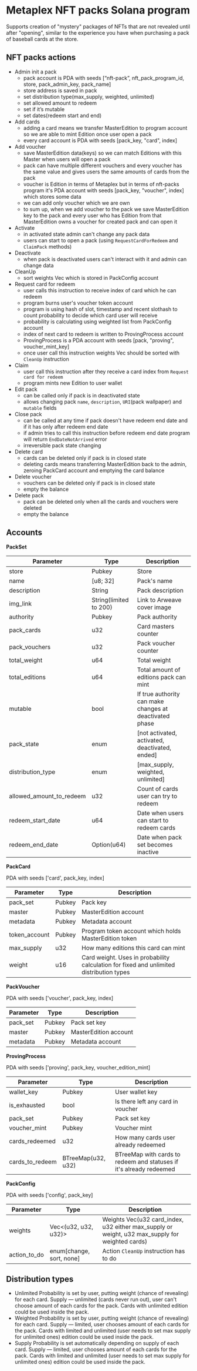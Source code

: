 # Metaplex NFT packs Solana program

Supports creation of "mystery" packages of NFTs that are not revealed until after "opening", similar
to the experience you have when purchasing a pack of baseball cards at the store.

## NFT packs actions

- Admin init a pack
  - pack account is PDA with seeds [“nft-pack”, nft_pack_program_id, store, pack_admin_key,
    pack_name]
  - store address is saved in pack
  - set distribution type(max_supply, weighted, unlimited)
  - set allowed amount to redeem
  - set if it’s mutable
  - set dates(redeem start and end)
- Add cards
  - adding a card means we transfer MasterEdition to program account so we are able to mint Edition
    once user open a pack
  - every card account is PDA with seeds [pack_key, "card", index]
- Add voucher
  - save MasterEdition data(keys) so we can match Editions with this Master when users will open a
    pack
  - pack can have multiple different vouchers and every voucher has the same value and gives users
    the same amounts of cards from the pack
  - voucher is Edition in terms of Metaplex but in terms of nft-packs program it's PDA account with
    seeds [pack_key, "voucher", index] which stores some data
  - we can add only voucher which we are own
  - to sum up, when we add voucher to the pack we save MasterEdition key to the pack and every user
    who has Edition from that MasterEdition owns a voucher for created pack and can open it
- Activate
  - in activated state admin can't change any pack data
  - users can start to open a pack (using `RequestCardForRedeem` and `ClaimPack` methods)
- Deactivate
  - when pack is deactivated users can't interact with it and admin can change data
- CleanUp
  - sort weights Vec which is stored in PackConfig account
- Request card for redeem
  - user calls this instruction to receive index of card which he can redeem
  - program burns user's voucher token account
  - program is using hash of slot, timestamp and recent slothash to count probability to decide
    which card user will receive
  - probability is calculating using weighted list from PackConfig account
  - index of next card to redeem is written to ProvingProcess account
  - ProvingProcess is a PDA account with seeds [pack, "proving", voucher_mint_key]
  - once user call this instruction weights Vec should be sorted with `CleanUp` instruction
- Claim
  - user call this instruction after they receive a card index from `Request card for redeem`
  - program mints new Edition to user wallet
- Edit pack
  - can be called only if pack is in deactivated state
  - allows changing pack `name`, `description`, `URI`(pack wallpaper) and `mutable` fields
- Close pack
  - can be called at any time if pack doesn't have redeem end date and if it has only after redeem
    end date
  - if admin tries to call this instruction before redeem end date program will return
    `EndDateNotArrived` error
  - irreversible pack state changing
- Delete card
  - cards can be deleted only if pack is in closed state
  - deleting cards means transferring MasterEdition back to the admin, zeroing PackCard account and
    emptying the card balance
- Delete voucher
  - vouchers can be deleted only if pack is in closed state
  - empty the balance
- Delete pack
  - pack can be deleted only when all the cards and vouchers were deleted
  - empty the balance

## Accounts

**PackSet**

| Parameter                | Type                   | Description                                             |
| ------------------------ | ---------------------- | ------------------------------------------------------- |
| store                    | Pubkey                 | Store                                                   |
| name                     | [u8; 32]               | Pack's name                                             |
| description              | String                 | Pack description                                        |
| img_link                 | String(limited to 200) | Link to Arweave cover image                             |
| authority                | Pubkey                 | Pack authority                                          |
| pack_cards               | u32                    | Card masters counter                                    |
| pack_vouchers            | u32                    | Pack voucher counter                                    |
| total_weight             | u64                    | Total weight                                            |
| total_editions           | u64                    | Total amount of editions pack can mint                  |
| mutable                  | bool                   | If true authority can make changes at deactivated phase |
| pack_state               | enum                   | [not activated, activated, deactivated, ended]          |
| distribution_type        | enum                   | [max_supply, weighted, unlimited]                       |
| allowed_amount_to_redeem | u32                    | Count of cards user can try to redeem                   |
| redeem_start_date        | u64                    | Date when users can start to redeem cards               |
| redeem_end_date          | Option(u64)            | Date when pack set becomes inactive                     |

**PackCard**

PDA with seeds ['card', pack_key, index]

| Parameter     | Type   | Description                                                                             |
| ------------- | ------ | --------------------------------------------------------------------------------------- |
| pack_set      | Pubkey | Pack key                                                                                |
| master        | Pubkey | MasterEdition account                                                                   |
| metadata      | Pubkey | Metadata account                                                                        |
| token_account | Pubkey | Program token account which holds MasterEdition token                                   |
| max_supply    | u32    | How many editions this card can mint                                                    |
| weight        | u16    | Card weight. Uses in probability calculation for fixed and unlimited distribution types |

**PackVoucher**

PDA with seeds ['voucher', pack_key, index]

| Parameter | Type   | Description           |
| --------- | ------ | --------------------- |
| pack_set  | Pubkey | Pack set key          |
| master    | Pubkey | MasterEdition account |
| metadata  | Pubkey | Metadata account      |

**ProvingProcess**

PDA with seeds ['proving', pack_key, voucher_edition_mint]

| Parameter       | Type               | Description                                                         |
| --------------- | ------------------ | ------------------------------------------------------------------- |
| wallet_key      | Pubkey             | User wallet key                                                     |
| is_exhausted    | bool               | Is there left any card in voucher                                   |
| pack_set        | Pubkey             | Pack set key                                                        |
| voucher_mint    | Pubkey             | Voucher mint                                                        |
| cards_redeemed  | u32                | How many cards user already redeemed                                |
| cards_to_redeem | BTreeMap(u32, u32) | BTreeMap with cards to redeem and statuses if it's already redeemed |

**PackConfig**

PDA with seeds ['config', pack_key]

| Parameter    | Type                     | Description                                                                                     |
| ------------ | ------------------------ | ----------------------------------------------------------------------------------------------- |
| weights      | Vec<(u32, u32, u32)>     | Weights Vec(u32 card_index, u32 either max_supply or weight, u32 max_supply for weighted cards) |
| action_to_do | enum[change, sort, none] | Action `CleanUp` instruction has to do                                                          |

## Distribution types

- Unlimited
  Probability is set by user, putting weight (chance of revealing) for each card.
  Supply — unlimited (cards never run out), user can't choose amount of each cards for the pack.
  Cards with unlimited edition could be used inside the pack.
- Weighted
  Probability is set by user, putting weight (chance of revealing) for each card.
  Supply — limited, user chooses amount of each cards for the pack.
  Cards with limited and unlimited (user needs to set max supply for unlimited ones) edition could
  be used inside the pack.
- Supply
  Probability is set automatically depending on supply of each card.
  Supply — limited, user chooses amount of each cards for the pack.
  Cards with limited and unlimited (user needs to set max supply for unlimited ones) edition could
  be used inside the pack.
